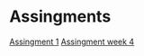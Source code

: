 # Assingments
[Assingment 1](http://localhost:8889/notebooks/Downloads/Assignment_week_2.ipynb)
[Assingment week 4](http://localhost:8889/notebooks/Downloads/Assignment_week_4%20(2).ipynb)
